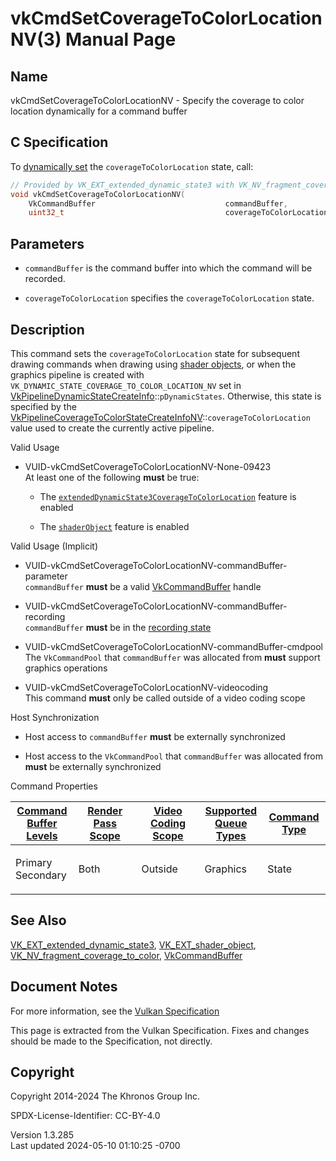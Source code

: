 # vkCmdSetCoverageToColorLocationNV(3) Manual Page

## Name

vkCmdSetCoverageToColorLocationNV - Specify the coverage to color
location dynamically for a command buffer



## <a href="#_c_specification" class="anchor"></a>C Specification

To <a
href="https://registry.khronos.org/vulkan/specs/1.3-extensions/html/vkspec.html#pipelines-dynamic-state"
target="_blank" rel="noopener">dynamically set</a> the
`coverageToColorLocation` state, call:

``` c
// Provided by VK_EXT_extended_dynamic_state3 with VK_NV_fragment_coverage_to_color, VK_EXT_shader_object with VK_NV_fragment_coverage_to_color
void vkCmdSetCoverageToColorLocationNV(
    VkCommandBuffer                             commandBuffer,
    uint32_t                                    coverageToColorLocation);
```

## <a href="#_parameters" class="anchor"></a>Parameters

- `commandBuffer` is the command buffer into which the command will be
  recorded.

- `coverageToColorLocation` specifies the `coverageToColorLocation`
  state.

## <a href="#_description" class="anchor"></a>Description

This command sets the `coverageToColorLocation` state for subsequent
drawing commands when drawing using <a
href="https://registry.khronos.org/vulkan/specs/1.3-extensions/html/vkspec.html#shaders-objects"
target="_blank" rel="noopener">shader objects</a>, or when the graphics
pipeline is created with
`VK_DYNAMIC_STATE_COVERAGE_TO_COLOR_LOCATION_NV` set in
[VkPipelineDynamicStateCreateInfo](https://registry.khronos.org/vulkan/specs/1.3-extensions/man/html/VkPipelineDynamicStateCreateInfo.html)::`pDynamicStates`.
Otherwise, this state is specified by the
[VkPipelineCoverageToColorStateCreateInfoNV](https://registry.khronos.org/vulkan/specs/1.3-extensions/man/html/VkPipelineCoverageToColorStateCreateInfoNV.html)::`coverageToColorLocation`
value used to create the currently active pipeline.

Valid Usage

- <a href="#VUID-vkCmdSetCoverageToColorLocationNV-None-09423"
  id="VUID-vkCmdSetCoverageToColorLocationNV-None-09423"></a>
  VUID-vkCmdSetCoverageToColorLocationNV-None-09423  
  At least one of the following **must** be true:

  - The
    [`extendedDynamicState3CoverageToColorLocation`](#features-extendedDynamicState3CoverageToColorLocation)
    feature is enabled

  - The [`shaderObject`](#features-shaderObject) feature is enabled

Valid Usage (Implicit)

- <a
  href="#VUID-vkCmdSetCoverageToColorLocationNV-commandBuffer-parameter"
  id="VUID-vkCmdSetCoverageToColorLocationNV-commandBuffer-parameter"></a>
  VUID-vkCmdSetCoverageToColorLocationNV-commandBuffer-parameter  
  `commandBuffer` **must** be a valid
  [VkCommandBuffer](https://registry.khronos.org/vulkan/specs/1.3-extensions/man/html/VkCommandBuffer.html) handle

- <a
  href="#VUID-vkCmdSetCoverageToColorLocationNV-commandBuffer-recording"
  id="VUID-vkCmdSetCoverageToColorLocationNV-commandBuffer-recording"></a>
  VUID-vkCmdSetCoverageToColorLocationNV-commandBuffer-recording  
  `commandBuffer` **must** be in the [recording
  state](#commandbuffers-lifecycle)

- <a href="#VUID-vkCmdSetCoverageToColorLocationNV-commandBuffer-cmdpool"
  id="VUID-vkCmdSetCoverageToColorLocationNV-commandBuffer-cmdpool"></a>
  VUID-vkCmdSetCoverageToColorLocationNV-commandBuffer-cmdpool  
  The `VkCommandPool` that `commandBuffer` was allocated from **must**
  support graphics operations

- <a href="#VUID-vkCmdSetCoverageToColorLocationNV-videocoding"
  id="VUID-vkCmdSetCoverageToColorLocationNV-videocoding"></a>
  VUID-vkCmdSetCoverageToColorLocationNV-videocoding  
  This command **must** only be called outside of a video coding scope

Host Synchronization

- Host access to `commandBuffer` **must** be externally synchronized

- Host access to the `VkCommandPool` that `commandBuffer` was allocated
  from **must** be externally synchronized

Command Properties

<table class="tableblock frame-all grid-all stretch">
<colgroup>
<col style="width: 20%" />
<col style="width: 20%" />
<col style="width: 20%" />
<col style="width: 20%" />
<col style="width: 20%" />
</colgroup>
<thead>
<tr class="header">
<th class="tableblock halign-left valign-top"><a
href="#VkCommandBufferLevel">Command Buffer Levels</a></th>
<th class="tableblock halign-left valign-top"><a
href="#vkCmdBeginRenderPass">Render Pass Scope</a></th>
<th class="tableblock halign-left valign-top"><a
href="#vkCmdBeginVideoCodingKHR">Video Coding Scope</a></th>
<th class="tableblock halign-left valign-top"><a
href="#VkQueueFlagBits">Supported Queue Types</a></th>
<th class="tableblock halign-left valign-top"><a
href="#fundamentals-queueoperation-command-types">Command Type</a></th>
</tr>
</thead>
<tbody>
<tr class="odd">
<td class="tableblock halign-left valign-top"><p>Primary<br />
Secondary</p></td>
<td class="tableblock halign-left valign-top"><p>Both</p></td>
<td class="tableblock halign-left valign-top"><p>Outside</p></td>
<td class="tableblock halign-left valign-top"><p>Graphics</p></td>
<td class="tableblock halign-left valign-top"><p>State</p></td>
</tr>
</tbody>
</table>

## <a href="#_see_also" class="anchor"></a>See Also

[VK_EXT_extended_dynamic_state3](https://registry.khronos.org/vulkan/specs/1.3-extensions/man/html/VK_EXT_extended_dynamic_state3.html),
[VK_EXT_shader_object](https://registry.khronos.org/vulkan/specs/1.3-extensions/man/html/VK_EXT_shader_object.html),
[VK_NV_fragment_coverage_to_color](https://registry.khronos.org/vulkan/specs/1.3-extensions/man/html/VK_NV_fragment_coverage_to_color.html),
[VkCommandBuffer](https://registry.khronos.org/vulkan/specs/1.3-extensions/man/html/VkCommandBuffer.html)

## <a href="#_document_notes" class="anchor"></a>Document Notes

For more information, see the <a
href="https://registry.khronos.org/vulkan/specs/1.3-extensions/html/vkspec.html#vkCmdSetCoverageToColorLocationNV"
target="_blank" rel="noopener">Vulkan Specification</a>

This page is extracted from the Vulkan Specification. Fixes and changes
should be made to the Specification, not directly.

## <a href="#_copyright" class="anchor"></a>Copyright

Copyright 2014-2024 The Khronos Group Inc.

SPDX-License-Identifier: CC-BY-4.0

Version 1.3.285  
Last updated 2024-05-10 01:10:25 -0700
